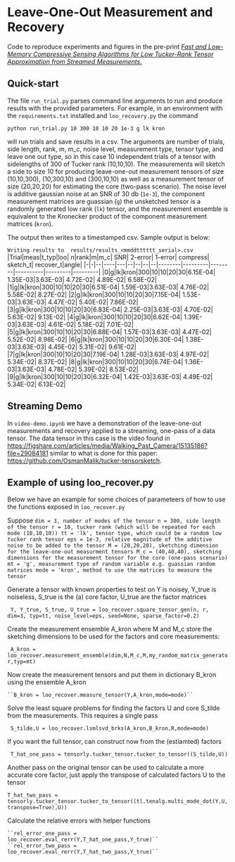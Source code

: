 # Leave-One-Out Measurement and Recovery

Code to reproduce experiments and figures in the pre-print *[Fast and Low-Memory Compressive Sensing Algorithms for Low Tucker-Rank Tensor Approximation from Streamed Measurements.](https://arxiv.org/abs/2308.13709)*

## Quick-start
The file `run_trial.py` parses command line arguments to run and produce results with the provided parameters. For example, in an environment with the ``requirements.txt`` installed and `loo_recovery.py` the command

``python run_trial.py 10 300 10 10 20 1e-3 g lk kron``

will run trials and save results in a csv. The arguments are number of trials, side length, rank, m, m_c, noise level, measurement type, tensor type, and leave one out type, so in this case 10 independent trials of a tensor with sidelengths of 300 of Tucker rank (10,10,10). The measurements will sketch a side to size 10 for producing leave-one-out measurement tensors of size (10,10,300), (10,300,10) and (300,10,10) as well as a measurement tensor of size (20,20,20) for estimating the core (two-pass scenario). The noise level is additive gaussian noise at an SNR of 30 db (`1e-3`), the component measurement matrices are guassian (`g`) the unsketched tensor is a randomly generated low rank (`lk`) tensor, and the measurement ensemble is equivalent to the Kronecker product of the component measurement matrices (`kron`).

The output then writes to a timestamped csv. Sample output is below:

``Writing results to  results/results_<mmddtttttt_serial>.csv``
|Trial|meas|t_typ|loo| n|rank|m|m_c| SNR| 2-error|  1-error|  compress| sketch_t| recover_t|angle|
|-|-|--|----|---|--|--|--|--|--------|---------|--------|----------|---------|---------|
|0|g|lk|kron|300|10|10|20|30|6.15E-04| 1.35E-03|3.63E-03|  4.72E-02| 4.89E-02| 6.58E-02|
|1|g|lk|kron|300|10|10|20|30|6.51E-04| 1.59E-03|3.63E-03|  4.76E-02| 5.58E-02| 8.27E-02|
|2|g|lk|kron|300|10|10|20|30|7.15E-04| 1.53E-03|3.63E-03|  4.47E-02| 5.40E-02| 7.86E-02|
|3|g|lk|kron|300|10|10|20|30|6.83E-04| 2.25E-03|3.63E-03|  4.70E-02| 5.63E-02| 9.13E-02|
|4|g|lk|kron|300|10|10|20|30|6.62E-04| 1.39E-03|3.63E-03|  4.61E-02| 5.18E-02| 7.01E-02|
|5|g|lk|kron|300|10|10|20|30|6.88E-04| 1.57E-03|3.63E-03|  4.47E-02| 5.52E-02| 8.98E-02|
|6|g|lk|kron|300|10|10|20|30|6.30E-04| 1.38E-03|3.63E-03|  4.45E-02| 5.31E-02| 9.61E-02|
|7|g|lk|kron|300|10|10|20|30|7.19E-04| 1.28E-03|3.63E-03|  4.97E-02| 5.34E-02| 8.37E-02|
|8|g|lk|kron|300|10|10|20|30|6.74E-04| 1.36E-03|3.63E-03|  4.78E-02| 5.39E-02| 8.53E-02|
|9|g|lk|kron|300|10|10|20|30|6.32E-04| 1.42E-03|3.63E-03|  4.49E-02| 5.34E-02| 6.13E-02|

## Streaming Demo

In ``video-demo.ipynb`` we have a demonstration of the leave-one-out measurements and recovery applied to a streaming, one-pass of a data tensor. The data tensor in this case is the video found in <https://figshare.com/articles/media/Walking_Past_Camera/15135186?file=29084181> similar to what is done for this paper: <https://github.com/OsmanMalik/tucker-tensorsketch>.

## Example of using loo_recover.py

Below we have an example for some choices of parameteers of how to use the functions exposed in ``loo_recover.py``
 
Suppose
    ``dim = 3, number of modes of the tensor
    n = 300, side length of the tensor
    r = 10, tucker rank (which will be repeated for each mode (10,10,10))
    tt = 'lk', tensor type, which could be a random low tucker rank tensor
    eps = 1e-3, relative magnitude of the additive noise to be added to the tensor
    M = (20,20,20), sketching dimension for the leave-one-out measurment tensors
    M_c = (40,40,40), sketching dimensions for the measurement tensor for the core (one-pass scenario)
    mt = 'g', measurement type of random variable e.g. guassian random matrices
    mode = 'kron', method to use the matrices to measure the tensor
    ``

Generate a tensor with known properties to test on Y is noisey, Y_true is noiseless, S_true is the (a) core factor, U_true are the factor matrices

   `` Y, Y_true, S_true, U_true = loo_recover.square_tensor_gen(n, r, dim=3, typ=tt, noise_level=eps, seed=None, sparse_factor=0.2)``

Create the measurement ensemble A_kron where M and M_c store the sketching dimensions to be used for the factors and core measurements:

   `` A_kron = loo_recover.measurement_ensemble(dim,N,M_c,M,my_random_matrix_generator,typ=mt)``
            
Now create the measurement tensors and put them in dictionary B_kron using the ensemble A_kron

    ``B_kron = loo_recover.measure_tensor(Y,A_kron,mode=mode)``

Solve the least square problems for finding the factors U and core S_tilde from the measurements. This requires a single pass
    
   `` S_tilde,U = loo_recover.lsmlsvd_brks(A_kron,B_kron,R,mode=mode)``
    
If you want the full tensor, can construct now from the (estiamted) factors

   `` T_hat_one_pass = tensorly.tucker_tensor.tucker_to_tensor((S_tilde,U))``

Another pass on the original tensor can be used to calculate a more accurate core factor, just apply the transpose of calculated factors U to the tensor 
    
   ``T_hat_two_pass = tensorly.tucker_tensor.tucker_to_tensor((tl.tenalg.multi_mode_dot(Y,U,transpose=True),U))``

Calculate the relative errors with helper functions

    ``rel_error_one_pass = loo_recover.eval_rerr(Y,T_hat_one_pass,Y_true)``
    ``rel_error_two_pass = loo_recover.eval_rerr(Y,T_hat_two_pass,Y_true)``
